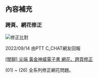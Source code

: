 ## 內容補充

### 跨頁、網花修正

![修正比對](https://i.imgur.com/2bpqKOt.png)

2022/09/14 由PTT C_CHAT網友回報  

[[閒聊] 尖端 黃金神威電子書 網花、跨頁修正](https://www.ptt.cc/bbs/C_Chat/M.1663319938.A.283.html)

(01) ~ (26) 全系列修正網花問題。  
